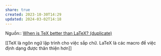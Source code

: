 ```yaml
---
share: true
created: 2023-10-30T14:29
updated: 2024-03-02T14:18
---
```


Nguồn:: [When is TeX better than LaTeX? (duplicate)](https://tex.stackexchange.com/a/518802/50146)

[[TeX là ngôn ngữ lập trình cho việc sắp chữ. LaTeX là các macro để việc định dạng được thân thiện hơn]]
